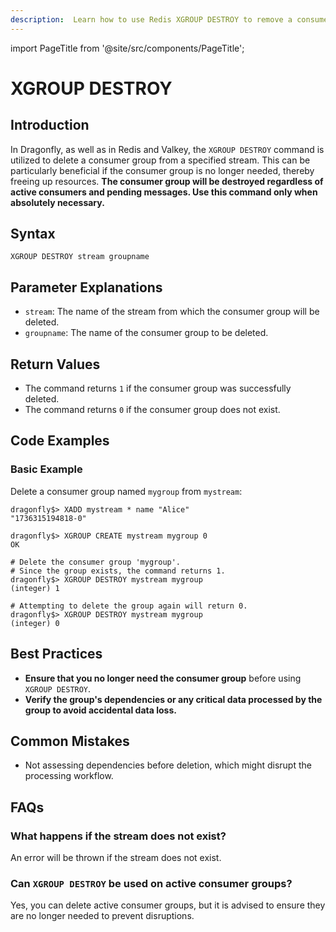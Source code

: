 ```yaml
---
description:  Learn how to use Redis XGROUP DESTROY to remove a consumer group.
---
```


import PageTitle from '@site/src/components/PageTitle';

# XGROUP DESTROY

<PageTitle title="Redis XGROUP DESTROY Command (Documentation) | Dragonfly" />

## Introduction

In Dragonfly, as well as in Redis and Valkey, the `XGROUP DESTROY` command is utilized to delete a consumer group from a specified stream.
This can be particularly beneficial if the consumer group is no longer needed, thereby freeing up resources.
**The consumer group will be destroyed regardless of active consumers and pending messages.
Use this command only when absolutely necessary.**

## Syntax

```shell
XGROUP DESTROY stream groupname
```

## Parameter Explanations

- `stream`: The name of the stream from which the consumer group will be deleted.
- `groupname`: The name of the consumer group to be deleted.

## Return Values

- The command returns `1` if the consumer group was successfully deleted.
- The command returns `0` if the consumer group does not exist.

## Code Examples

### Basic Example

Delete a consumer group named `mygroup` from `mystream`:

```shell
dragonfly$> XADD mystream * name "Alice"
"1736315194818-0"

dragonfly$> XGROUP CREATE mystream mygroup 0
OK

# Delete the consumer group 'mygroup'.
# Since the group exists, the command returns 1.
dragonfly$> XGROUP DESTROY mystream mygroup
(integer) 1

# Attempting to delete the group again will return 0.
dragonfly$> XGROUP DESTROY mystream mygroup
(integer) 0
```

## Best Practices

- **Ensure that you no longer need the consumer group** before using `XGROUP DESTROY`.
- **Verify the group's dependencies or any critical data processed by the group to avoid accidental data loss.**

## Common Mistakes

- Not assessing dependencies before deletion, which might disrupt the processing workflow.

## FAQs

### What happens if the stream does not exist?

An error will be thrown if the stream does not exist.

### Can `XGROUP DESTROY` be used on active consumer groups?

Yes, you can delete active consumer groups, but it is advised to ensure they are no longer needed to prevent disruptions.
